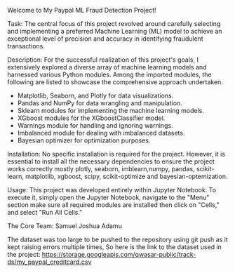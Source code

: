 Welcome to My Paypal ML Fraud Detection Project!

Task:
The central focus of this project revolved around carefully selecting and implementing a preferred Machine Learning (ML) model to achieve an exceptional level of precision and accuracy in identifying fraudulent transactions.

Description:
For the successful realization of this project's goals, I extensively explored a diverse array of machine learning models and harnessed various Python modules. Among the imported modules, the following are listed to showcase the comprehensive approach undertaken.

- Matplotlib, Seaborn, and Plotly for data visualizations.
- Pandas and NumPy for data wrangling and manipulation.
- Sklearn modules for implementing the machine learning models.
- XGboost modules for the XGboostClassifier model.
- Warnings module for handling and ignoring warnings.
- Imbalanced module for dealing with imbalanced datasets.
- Bayesian optimizer for optimization purposes.

Installation:
No specific installation is required for the project. However, it is essential to install all the necessary dependencies to ensure the project works correctly mostly plotly, seaborn, imblearn,numpy, pandas, scikit-learn, matplotlib, xgboost, scipy, scikit-optimize and bayesian-optemization.

Usage:
This project was developed entirely within Jupyter Notebook. To execute it, simply open the Jupyter Notebook, navigate to the "Menu" section make sure all required modules are installed then click on "Cells," and select "Run All Cells."

The Core Team:
Samuel Joshua Adamu

The dataset was too large to be pushed to the repository using git push as it kept raising errors multiple times, So here is the link to the dataset used in the project: https://storage.googleapis.com/qwasar-public/track-ds/my_paypal_creditcard.csv